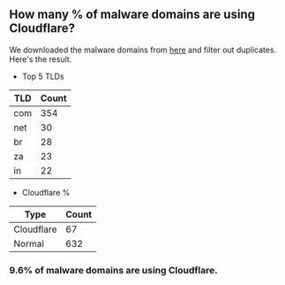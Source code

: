 ## How many % of malware domains are using Cloudflare?


We downloaded the malware domains from [here](https://urlhaus.abuse.ch) and filter out duplicates.
Here's the result.


[//]: # (start replacement)


- Top 5 TLDs

| TLD | Count |
| --- | --- |
| com | 354 |
| net | 30 |
| br | 28 |
| za | 23 |
| in | 22 |


- Cloudflare %

| Type | Count |
| --- | --- |
| Cloudflare | 67 |
| Normal | 632 |


### 9.6% of malware domains are using Cloudflare.
